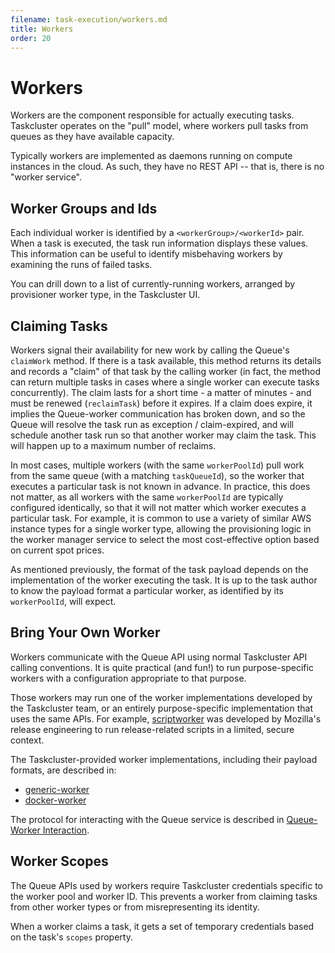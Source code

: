 ```yaml
---
filename: task-execution/workers.md
title: Workers
order: 20
---
```


# Workers

Workers are the component responsible for actually executing tasks. Taskcluster
operates on the "pull" model, where workers pull tasks from queues as they have
available capacity.

Typically workers are implemented as daemons running on compute instances in
the cloud. As such, they have no REST API -- that is, there is no "worker
service".

## Worker Groups and Ids

Each individual worker is identified by a `<workerGroup>/<workerId>` pair.
When a task is executed, the task run information displays these values.  This
information can be useful to identify misbehaving workers by examining the runs
of failed tasks.

You can drill down to a list of currently-running workers, arranged by
provisioner worker type, in the Taskcluster UI.

## Claiming Tasks

Workers signal their availability for new work by calling the Queue's
`claimWork` method. If there is a task available, this method returns its
details and records a "claim" of that task by the calling worker (in fact, the
method can return multiple tasks in cases where a single worker can execute
tasks concurrently). The claim lasts for a short time - a matter of minutes -
and must be renewed (`reclaimTask`) before it expires.  If a claim does expire,
it implies the Queue-worker communication has broken down, and so the Queue
will resolve the task run as exception / claim-expired, and will schedule
another task run so that another worker may claim the task. This will happen up
to a maximum number of reclaims.

In most cases, multiple workers (with the same `workerPoolId`) pull work from
the same queue (with a matching `taskQueueId`), so the worker that executes a
particular task is not known in advance.  In practice, this does not matter, as
all workers with the same `workerPoolId` are typically configured identically,
so that it will not matter which worker executes a particular task. For
example, it is common to use a variety of similar AWS instance types for a
single worker type, allowing the provisioning logic in the worker manager
service to select the most cost-effective option based on current spot prices.

As mentioned previously, the format of the task payload depends on the
implementation of the worker executing the task. It is up to the task author to
know the payload format a particular worker, as identified by its
`workerPoolId`, will expect.

## Bring Your Own Worker

Workers communicate with the Queue API using normal Taskcluster API calling
conventions. It is quite practical (and fun!) to run purpose-specific workers
with a configuration appropriate to that purpose.

Those workers may run one of the worker implementations developed by the
Taskcluster team, or an entirely purpose-specific implementation that uses the
same APIs. For example, [scriptworker](http://scriptworker.readthedocs.io/) was
developed by Mozilla's release engineering to run release-related scripts in a limited,
secure context.

The Taskcluster-provided worker implementations, including their payload formats, are described in:
* [generic-worker](https://github.com/taskcluster/generic-worker/blob/master/README.md)
* [docker-worker](https://github.com/taskcluster/docker-worker/blob/master/README.md)

The protocol for interacting with the Queue service is described in
[Queue-Worker
Interaction](/docs/reference/platform/queue/worker-interaction).

## Worker Scopes

The Queue APIs used by workers require Taskcluster credentials specific to the
worker pool and worker ID. This prevents a worker from claiming tasks from other
worker types or from misrepresenting its identity.

When a worker claims a task, it gets a set of temporary credentials based on
the task's `scopes` property.
